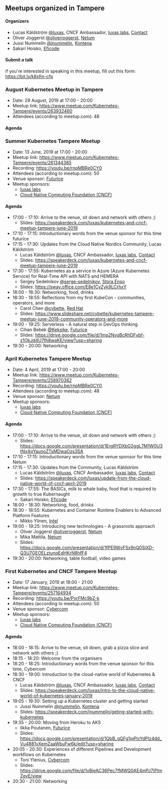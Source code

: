 ## Meetups organized in Tampere

#### Organizers

 - Lucas Käldström [@luxas](https://github.com/luxas), CNCF Ambassador, [luxas labs](https://luxaslabs.com), [Contact](https://www.cncf.io/speaker/luxas)
 - Oliver Joggerst [@oliverjoggerst](https://github.com/oliverjoggerst), [Netum](https://www.netum.fi/)
 - Jussi Nummelin [@jnummelin](https://github.com/jnummelin), [Kontena](https://kontena.io)
 - Sakari Hoisko, [Eficode](https://www.eficode.com/home)

#### Submit a talk

if you're interested in speaking in this meetup, fill out this form: https://bit.ly/k8sfin-cfp

### August Kubernetes Meetup in Tampere

 - Date: 28 August, 2019 at 17:00 - 20:00
 - Meetup link: https://www.meetup.com/Kubernetes-Tampere/events/263932460
 - Attendees (according to meetup.com): 48


#### Agenda


### Summer Kubernetes Tampere Meetup

 - Date: 13 June, 2019 at 17:00 - 20:00
 - Meetup link: https://www.meetup.com/Kubernetes-Tampere/events/261344385
 - Recording: https://youtu.be/rnpMBRe0CY0
 - Attendees (according to meetup.com): 50
 - Venue sponsor: [Futurice](https://www.futurice.com/)
 - Meetup sponsors:
   - [luxas labs](https://luxaslabs.com)
   - [Cloud Native Computing Foundation (CNCF)](https://www.cncf.io/)

#### Agenda

 - 17:00 - 17:10: Arrive to the venue, sit down and network with others ;) 
   - Slides: https://speakerdeck.com/luxas/kubernetes-and-cncf-meetup-tampere-june-2019
 - 17:10 - 17:15: Introductionary words from the venue sponsor for this time futurice 
 - 17:15 - 17:30: Updates from the Cloud Native Nordics Community, Lucas Käldström 
   - Lucas Käldström [@luxas](https://github.com/luxas), CNCF Ambassador, [luxas labs](https://luxaslabs.com), [Contact](https://www.cncf.io/speaker/luxas)
   - Slides: https://speakerdeck.com/luxas/kubernetes-and-cncf-meetup-tampere-june-2019
 - 17:30 - 17:55: Kubernetes as a service in Azure (Azure Kubernetes Service) for Real-Time API with NATS and HEMERA 
   - Sergey Sedelnikov [@serge-sedelnikov](https://github.com/serge-sedelnikov), [Stora Enso](https://www.storaenso.com/)
   - Slides: https://sway.office.com/E8e1CyZyk9LCrhxY
 - 18:00 - 18:30: Networking, food, drinks 
 - 18:30 - 18:55: Reflections from my first KubeCon - communities, operators, and more 
   - Carol Chen [@cybette](https://github.com/cybette), [Red Hat](https://www.redhat.com)
   - Slides: https://www.slideshare.net/cybette/kubernetes-tampere-meetup-june-2019-community-operators-and-more
 - 19:00 - 19:25: Serverless - A natural step in DevOps thinking 
   - Cihan Bebek [@Keksike](https://github.com/Keksike), [Futurice](https://www.futurice.com/)
   - Slides: https://drive.google.com/file/d/1mp2NvqBcRhDFvbf-z1OkJd4U7fh8waKE/view?usp=sharing
 - 19:30 - 20:00: Networking 

### April Kubernetes Tampere Meetup

 - Date: 4 April, 2019 at 17:00 - 20:00
 - Meetup link: https://www.meetup.com/Kubernetes-Tampere/events/258970382
 - Recording: https://youtu.be/rnpMBRe0CY0
 - Attendees (according to meetup.com): 48
 - Venue sponsor: [Netum](https://www.netum.fi/)
 - Meetup sponsors:
   - [luxas labs](https://luxaslabs.com)
   - [Cloud Native Computing Foundation (CNCF)](https://www.cncf.io/)

#### Agenda

 - 17:00 - 17:10: Arrive to the venue, sit down and network with others ;) 
   - Slides: https://docs.google.com/presentation/d/1ErgRYDXbG2ggL7M1W0U3tNx4qYaunoZTsMDwaOzs3SA
 - 17:10 - 17:15: Introductionary words from the venue sponsor for this time Netum 
 - 17:15 - 17:30: Updates from the Community, Lucas Käldström 
   - Lucas Käldström [@luxas](https://github.com/luxas), CNCF Ambassador, [luxas labs](https://luxaslabs.com), [Contact](https://www.cncf.io/speaker/luxas)
   - Slides: https://speakerdeck.com/luxas/update-from-the-cloud-native-world-of-cncf-april-2019
 - 17:30 - 17:55: The BASICs, milk to whale baby, food that is required to growth to true Kubernaught 
   - Sakari Hoisko, [Eficode](https://www.eficode.com/home)
 - 18:00 - 18:30: Networking, food, drinks 
 - 18:30 - 18:55: Kubernetes and Container Runtime Enablers to Advanced Platform Features 
   - Mikko Ylinen, [Intel](https://www.intel.com)
 - 19:00 - 19:25: Introducing new technologies - A grassroots approach 
   - Oliver Joggerst [@oliverjoggerst](https://github.com/oliverjoggerst), [Netum](https://www.netum.fi/)
   - Mika Mattila, [Netum](https://www.netum.fi/)
   - Slides: https://docs.google.com/presentation/d/1fPE9WvFSx9nQ0SiXD-Q3U7GEOELztunqEdHKrN8hfF4
 - 19:30 - 20:00: Networking, table football, video games 

### First Kubernetes and CNCF Tampere Meetup

 - Date: 17 January, 2019 at 18:00 - 21:00
 - Meetup link: https://www.meetup.com/Kubernetes-Tampere/events/257164934
 - Recording: https://youtu.be/PvrFMc9bZ-k
 - Attendees (according to meetup.com): 50
 - Venue sponsor: [Cybercom](https://www.cybercom.com/)
 - Meetup sponsors:
   - [luxas labs](https://luxaslabs.com)
   - [Cloud Native Computing Foundation (CNCF)](https://www.cncf.io/)

#### Agenda

 - 18:00 - 18:15: Arrive to the venue, sit down, grab a pizza slice and network with others ;) 
 - 18:15 - 18:20: Welcome from the organisers 
 - 18:20 - 18:25: Introductionary words from the venue sponsor for this time, Cybercom 
 - 18:30 - 19:00: Introduction to the cloud-native world of Kubernetes & CNCF 
   - Lucas Käldström [@luxas](https://github.com/luxas), CNCF Ambassador, [luxas labs](https://luxaslabs.com), [Contact](https://www.cncf.io/speaker/luxas)
   - Slides: https://speakerdeck.com/luxas/intro-to-the-cloud-native-world-of-kubernetes-january-2019
 - 19:05 - 19:30: Setting up a Kubernetes cluster and getting started 
   - Jussi Nummelin [@jnummelin](https://github.com/jnummelin), [Kontena](https://kontena.io)
   - Slides: https://speakerdeck.com/jnummelin/geting-started-with-kubernetes
 - 19:35 - 20:00: Moving from Heroku to AKS 
   - Ilkka Poutanen, [Futurice](https://www.futurice.com/)
   - Slides: https://docs.google.com/presentation/d/1QbB_gQFg1jqPicYdPIz4dd_Vu4881vXemZaaWbuFw6k/edit?usp=sharing
 - 20:05 - 20:30: Experiences of different Pipelines and Development workflows on Kubernetes 
   - Toni Ylenius, [Cybercom](https://www.cybercom.com/)
   - Slides: https://drive.google.com/file/d/1vBjeAC36Pec7fMWQ0AE4mPJ7IPImZevE/view
 - 20:30 - 21:00: Networking 
